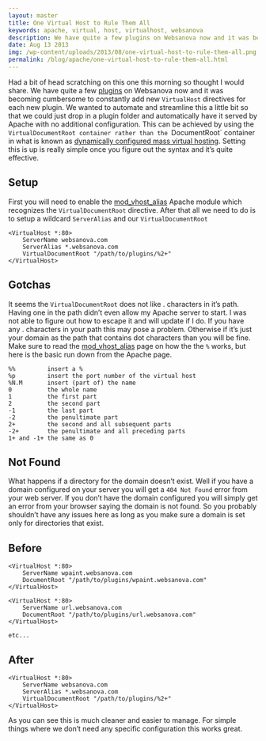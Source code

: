 ```yaml
---
layout: master
title: One Virtual Host to Rule Them All
keywords: apache, virtual, host, virtualhost, websanova 
description: We have quite a few plugins on Websanova now and it was becoming cumbersome to constantly add new VirtualHost directives for each new plugin. We wanted to automate and streamline this a little bit so that we could just drop in a plugin folder and automatically have it served by Apache with no additional configuration.
date: Aug 13 2013
img: /wp-content/uploads/2013/08/one-virtual-host-to-rule-them-all.png
permalink: /blog/apache/one-virtual-host-to-rule-them-all.html
---
```


Had a bit of head scratching on this one this morning so thought I would share. We have quite a few [plugins](/plugins) on Websanova now and it was becoming cumbersome to constantly add new `VirtualHost` directives for each new plugin. We wanted to automate and streamline this a little bit so that we could just drop in a plugin folder and automatically have it served by Apache with no additional configuration. This can be achieved by using the `VirtualDocumentRoot container rather than the `DocumentRoot` container in what is known as [dynamically configured mass virtual hosting](http://httpd.apache.org/docs/2.2/vhosts/mass.html). Setting this is up is really simple once you figure out the syntax and it’s quite effective.

## Setup

First you will need to enable the [mod_vhost_alias](http://httpd.apache.org/docs/2.2/mod/mod_vhost_alias.html) Apache module which recognizes the `VirtualDocumentRoot` directive. After that all we need to do is to setup a wildcard `ServerAlias` and our `VirtualDocumentRoot`

~~~
<VirtualHost *:80>
    ServerName websanova.com
    ServerAlias *.websanova.com
    VirtualDocumentRoot "/path/to/plugins/%2+"
</VirtualHost>
~~~

## Gotchas

It seems the `VirtualDocumentRoot` does not like . characters in it’s path. Having one in the path didn’t even allow my Apache server to start. I was not able to figure out how to escape it and will update if I do. If you have any . characters in your path this may pose a problem. Otherwise if it’s just your domain as the path that contains dot characters than you will be fine. Make sure to read the [mod_vhost_alias](http://httpd.apache.org/docs/2.2/mod/mod_vhost_alias.html) page on how the the `%` works, but here is the basic run down from the Apache page.

~~~
%%         insert a %
%p         insert the port number of the virtual host
%N.M       insert (part of) the name
0          the whole name
1          the first part
2          the second part
-1         the last part
-2         the penultimate part
2+         the second and all subsequent parts
-2+        the penultimate and all preceding parts
1+ and -1+ the same as 0
~~~

## Not Found

What happens if a directory for the domain doesn’t exist. Well if you have a domain configured on your server you will get a `404 Not Found` error from your web server. If you don’t have the domain configured you will simply get an error from your browser saying the domain is not found. So you probably shouldn’t have any issues here as long as you make sure a domain is set only for directories that exist.

## Before

~~~
<VirtualHost *:80>
    ServerName wpaint.websanova.com
    DocumentRoot "/path/to/plugins/wpaint.websanova.com"
</VirtualHost>

<VirtualHost *:80>
    ServerName url.websanova.com
    DocumentRoot "/path/to/plugins/url.websanova.com"
</VirtualHost>

etc...
~~~

## After

~~~
<VirtualHost *:80>
    ServerName websanova.com
    ServerAlias *.websanova.com
    VirtualDocumentRoot "/path/to/plugins/%2+"
</VirtualHost>
~~~

As you can see this is much cleaner and easier to manage. For simple things where we don’t need any specific configuration this works great.